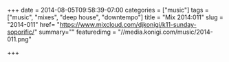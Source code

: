+++
date = 2014-08-05T09:58:39-07:00
categories = ["music"]
tags = ["music", "mixes", "deep house", "downtempo"]
title = "Mix 2014:011"
slug = "2014-011"
href= "https://www.mixcloud.com/djkonigi/k11-sunday-soporific/"
summary=""
featuredimg = "//media.konigi.com/music/2014-011.png"

+++

<div class="mix"><div class="embed" >

</div></div>
